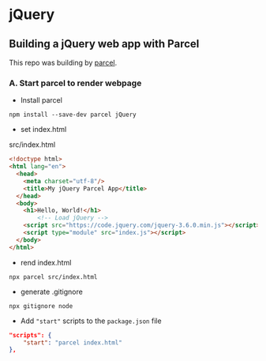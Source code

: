 # jQuery

## Building a jQuery web app with Parcel

This repo was building by [parcel](https://parceljs.org/getting-started/webapp/).

###  A. Start parcel to render webpage

- Install parcel 

```
npm install --save-dev parcel jQuery
```

- set index.html

src/index.html

```html
<!doctype html>
<html lang="en">
  <head>
    <meta charset="utf-8"/>
    <title>My jQuery Parcel App</title>
  </head>
  <body>
    <h1>Hello, World!</h1>
        <!-- Load jQuery -->
    <script src="https://code.jquery.com/jquery-3.6.0.min.js"></script>
    <script type="module" src="index.js"></script>
  </body>
</html>
```

- rend index.html 

```
npx parcel src/index.html 
```

- generate .gitignore

```
npx gitignore node
```

- Add `"start"` scripts to the `package.json` file  

```json
"scripts": {
    "start": "parcel index.html"
},
```
